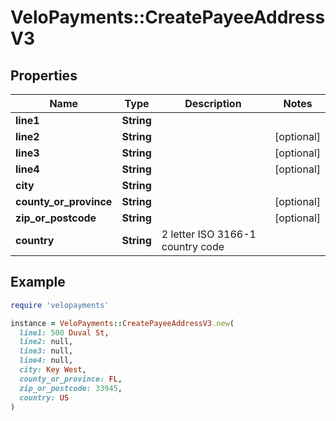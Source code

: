 # VeloPayments::CreatePayeeAddressV3

## Properties

| Name | Type | Description | Notes |
| ---- | ---- | ----------- | ----- |
| **line1** | **String** |  |  |
| **line2** | **String** |  | [optional] |
| **line3** | **String** |  | [optional] |
| **line4** | **String** |  | [optional] |
| **city** | **String** |  |  |
| **county_or_province** | **String** |  | [optional] |
| **zip_or_postcode** | **String** |  | [optional] |
| **country** | **String** | 2 letter ISO 3166-1 country code |  |

## Example

```ruby
require 'velopayments'

instance = VeloPayments::CreatePayeeAddressV3.new(
  line1: 500 Duval St,
  line2: null,
  line3: null,
  line4: null,
  city: Key West,
  county_or_province: FL,
  zip_or_postcode: 33945,
  country: US
)
```

